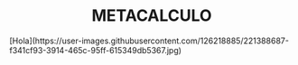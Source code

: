 <h1 align="center"> METACALCULO </h1>
[Hola](https://user-images.githubusercontent.com/126218885/221388687-f341cf93-3914-465c-95ff-615349db5367.jpg)
